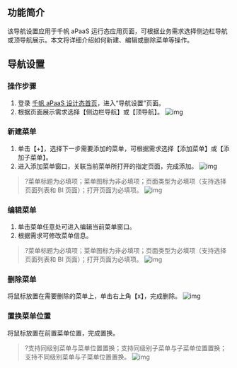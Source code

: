## 功能简介
该导航设置应用于千帆 aPaaS 运行态应用页面，可根据业务需求选择侧边栏导航或顶导航展示。本文将详细介绍如何新建、编辑或删除菜单等操作。

## 导航设置
### 操作步骤
1. 登录 [千帆 aPaaS 设计态首页](https://apaas.cloud.tencent.com/)，进入“导航设置”页面。
2. 根据页面展示需求选择【侧边栏导航】或【顶导航】。
![img](https://main.qcloudimg.com/raw/4f3062774b00e17a4d1066613ea4bbe2.png)        

### 新建菜单
1. 单击【+】，选择下一步需要添加的菜单，可根据需求选择【添加菜单】或【添加子菜单】。
2. 进入添加菜单窗口，关联当前菜单所打开的指定页面，完成添加。
![img](https://main.qcloudimg.com/raw/664ee4cca940e84235457e4f82d16f13.png)        
>?菜单标题为必填项；菜单图标为非必填项；页面类型为必填项（支持选择页面列表和 BI 页面）；打开页面为必填项。
![img](https://main.qcloudimg.com/raw/8eec7f573d2d67f7bc685bfdced44df6.png)        

### 编辑菜单
1. 单击菜单任意处可进入编辑当前菜单窗口。
2. 根据需求可修改菜单信息。
>?菜单标题为必填项；菜单图标为非必填项；页面类型为必填项（支持选择页面列表和 BI 页面）；打开页面为必填项。
![img](https://main.qcloudimg.com/raw/1ed087a4119cf731b78422bee9167685.png)        

### 删除菜单
将鼠标放置在需要删除的菜单上，单击右上角【x】，完成删除。
![img](https://main.qcloudimg.com/raw/32dce11cdbe5f0ec46c57550cfd00bcb.png)        

### 置换菜单位置
将鼠标放置在前置菜单位置，完成置换。

>?支持同级别菜单与菜单位置置换；支持同级别子菜单与子菜单位置置换；支持不同级别菜单与子菜单位置置换。
![img](https://main.qcloudimg.com/raw/e9e56d175b9139bead874e130f367378.png)        
